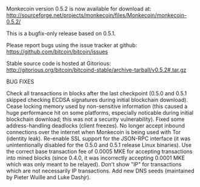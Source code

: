 Monkecoin version 0.5.2 is now available for download at:
http://sourceforge.net/projects/monkecoin/files/Monkecoin/monkecoin-0.5.2/

This is a bugfix-only release based on 0.5.1.

Please report bugs using the issue tracker at github:
https://github.com/bitcoin/bitcoin/issues

Stable source code is hosted at Gitorious:
http://gitorious.org/bitcoin/bitcoind-stable/archive-tarball/v0.5.2#.tar.gz

BUG FIXES

Check all transactions in blocks after the last checkpoint (0.5.0 and 0.5.1 skipped checking ECDSA signatures during initial blockchain download).
Cease locking memory used by non-sensitive information (this caused a huge performance hit on some platforms, especially noticable during initial blockchain download; this was
not a security vulnerability).
Fixed some address-handling deadlocks (client freezes).
No longer accept inbound connections over the internet when Monkecoin is being used with Tor (identity leak).
Re-enable SSL support for the JSON-RPC interface (it was unintentionally disabled for the 0.5.0 and 0.5.1 release Linux binaries).
Use the correct base transaction fee of 0.0005 MKE for accepting transactions into mined blocks (since 0.4.0, it was incorrectly accepting 0.0001 MKE which was only meant to be relayed).
Don't show "IP" for transactions which are not necessarily IP transactions.
Add new DNS seeds (maintained by Pieter Wuille and Luke Dashjr).
